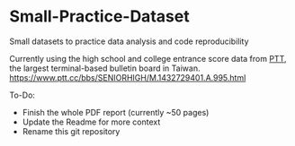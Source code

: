 # Small-Practice-Dataset
Small datasets to practice data analysis and code reproducibility

Currently using the high school and college entrance score data from [PTT](https://iamchucky.github.io/PttChrome/?site=ptt.cc), the largest terminal-based bulletin board in Taiwan.  
https://www.ptt.cc/bbs/SENIORHIGH/M.1432729401.A.995.html

To-Do:
- Finish the whole PDF report (currently ~50 pages)
- Update the Readme for more context
- Rename this git repository
